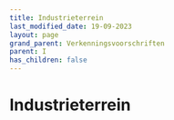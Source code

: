 ```yaml
---
title: Industrieterrein
last_modified_date: 19-09-2023
layout: page
grand_parent: Verkenningsvoorschriften
parent: I
has_children: false
---
```


Industrieterrein
================

